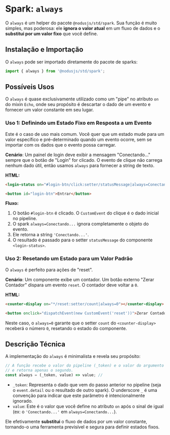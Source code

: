 # Spark: `always`

O `always` é um helper do pacote `@nodusjs/std/spark`. Sua função é muito simples, mas poderosa: ele **ignora o valor atual** em um fluxo de dados e o **substitui por um valor fixo** que você define.

## Instalação e Importação

O `always` pode ser importado diretamente do pacote de sparks:

```javascript
import { always } from '@nodusjs/std/spark';
```

## Possíveis Usos

O `always` é quase exclusivamente utilizado como um "pipe" no atributo `on` do mixin `Echo`, onde seu propósito é descartar o dado de um evento e fornecer um valor constante em seu lugar.

### Uso 1: Definindo um Estado Fixo em Resposta a um Evento

Este é o caso de uso mais comum. Você quer que um estado mude para um valor específico e pré-determinado quando um evento ocorre, sem se importar com os dados que o evento possa carregar.

**Cenário**: Um painel de login deve exibir a mensagem "Conectando..." sempre que o botão de "Login" for clicado. O evento de clique não carrega nenhum dado útil, então usamos `always` para fornecer a string de texto.

**HTML:**

```html
<login-status on="#login-btn/click:setter/statusMessage|always=Conectando..."></login-status>

<button id="login-btn">Entrar</button>
```

**Fluxo:**

1.  O botão `#login-btn` é clicado. O `CustomEvent` do clique é o dado inicial no pipeline.
2.  O spark `always=Conectando...` ignora completamente o objeto do evento.
3.  Ele retorna a string `'Conectando...'`.
4.  O resultado é passado para o setter `statusMessage` do componente `<login-status>`.

### Uso 2: Resetando um Estado para um Valor Padrão

O `always` é perfeito para ações de "reset".

**Cenário**: Um componente exibe um contador. Um botão externo "Zerar Contador" dispara um evento `reset`. O contador deve voltar a `0`.

**HTML:**

```html
<counter-display on="*/reset:setter/count|always=0"></counter-display>

<button onclick="dispatchEvent(new CustomEvent('reset'))">Zerar Contador</button>
```

Neste caso, o `always=0` garante que o setter `count` do `<counter-display>` receberá o número `0`, resetando o estado do componente.

## Descrição Técnica

A implementação do `always` é minimalista e revela seu propósito:

```javascript
// A função recebe o valor do pipeline (_token) e o valor do argumento (value)
// e retorna apenas o segundo.
const always = (_token, value) => value; //
```

  - `_token`: Representa o dado que vem do passo anterior no pipeline (seja o `event.detail` ou o resultado de outro spark). O underscore `_` é uma convenção para indicar que este parâmetro é intencionalmente ignorado.
  - `value`: Este é o valor que você define no atributo `on` após o sinal de igual (ex: o `'Conectando...'` em `always=Conectando...`).

Ele efetivamente **substitui** o fluxo de dados por um valor constante, tornando-o uma ferramenta previsível e segura para definir estados fixos.
